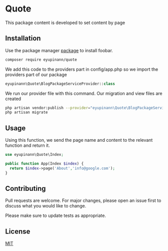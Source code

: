 # Quote

This package content is developed to set content by page

## Installation

Use the package manager [package](https://packagist.org/packages/eyupinann/quote) to install foobar.

```bash
composer require eyupinann/quote
```
We add this code to the providers part in config/app.php so we import the providers part of our package
```php
eyupinann\Quote\BlogPackageServiceProvider::class
```
We run our provider file with this command. Our migration and view files are created
```bash
php artisan vendor:publish --provider="eyupinann\Quote\BlogPackageServiceProvider" --tag="page"
php artisan migrate
```
## Usage
Using this function, we send the page name and content to the relevant function and return it.

```php
use eyupinann\Quote\Index;

public function App(Index $index) {
  return $index->page('About','info@google.com');
}
```

## Contributing
Pull requests are welcome. For major changes, please open an issue first to discuss what you would like to change.

Please make sure to update tests as appropriate.

## License
[MIT](https://choosealicense.com/licenses/mit/)
